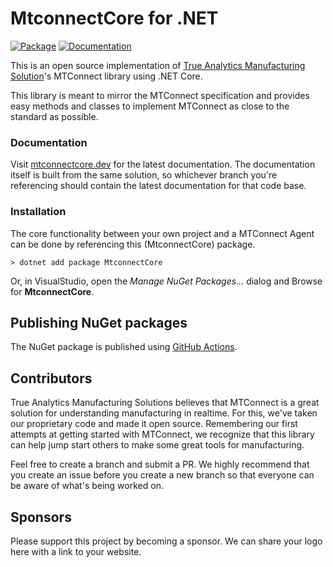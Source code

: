 # MtconnectCore for .NET

[![Package](https://github.com/TrueAnalyticsSolutions/MtconnectCore/actions/workflows/main.yml/badge.svg)](https://github.com/TrueAnalyticsSolutions/MtconnectCore/actions/workflows/main.yml)
[![Documentation](https://github.com/TrueAnalyticsSolutions/MtconnectCore/actions/workflows/gh-pages.yml/badge.svg)](https://github.com/TrueAnalyticsSolutions/MtconnectCore/actions/workflows/gh-pages.yml)


This is an open source implementation of [True Analytics Manufacturing Solution](https://github.com/TrueAnalyticsSolutions)'s MTConnect library using .NET Core.

This library is meant to mirror the MTConnect specification and provides easy methods and classes to implement MTConnect as close to the standard as possible.


### Documentation
Visit [mtconnectcore.dev](https://mtconnectcore.dev/getting-started/introduction) for the latest documentation.
The documentation itself is built from the same solution, so whichever branch you're referencing should contain the latest documentation for that code base.

### Installation
The core functionality between your own project and a MTConnect Agent can be done by referencing this (MtconnectCore) package.

```
> dotnet add package MtconnectCore
```

Or, in VisualStudio, open the *Manage NuGet Packages...* dialog and Browse for **MtconnectCore**.

## Publishing NuGet packages

The NuGet package is published using [GitHub Actions](https://github.com/TrueAnalyticsSolutions/MtconnectCore/blob/master/.github/workflows/main.yml).

## Contributors

True Analytics Manufacturing Solutions believes that MTConnect is a great solution for understanding manufacturing in realtime. For this, we've taken our proprietary code and made it open source.
Remembering our first attempts at getting started with MTConnect, we recognize that this library can help jump start others to make some great tools for manufacturing.

Feel free to create a branch and submit a PR. We highly recommend that you create an issue before you create a new branch so that everyone can be aware of what's being worked on.

## Sponsors

Please support this project by becoming a sponsor. We can share your logo here with a link to your website.

